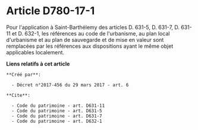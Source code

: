 # Article D780-17-1

Pour l'application à Saint-Barthélemy des articles D. 631-5, 
D. 631-7, D. 631-11 et D. 632-1, les références au code de l'urbanisme, au plan local d'urbanisme et au plan de sauvegarde et
de mise en valeur sont remplacées par les références aux dispositions ayant le même objet applicables localement.

**Liens relatifs à cet article**

	**Créé par**:

	  - Décret n°2017-456 du 29 mars 2017 - art. 6

	**Cite**:

	  - Code du patrimoine - art. D631-11
	  - Code du patrimoine - art. D631-5
	  - Code du patrimoine - art. D631-7
	  - Code du patrimoine - art. D632-1
